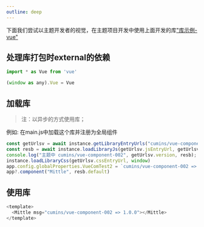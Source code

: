 ```yaml
---
outline: deep
---
```

下面我们尝试以主题开发者的视觉，在主题项目开发中使用上面开发的库["库示例-vue"](./library-vue)

## 处理库打包时external的依赖

```js
import * as Vue from 'vue'

(window as any).Vue = Vue
```

## 加载库

> 注：以异步的方式使用库；

例如: 在main.js中加载这个库并注册为全局组件

```js
const getUrlsv = await instance.getLibraryEntryUrls("cumins/vue-component-002", resourceNameOfApp)
const resb = await instance.loadLibraryJs(getUrlsv.jsEntryUrl, getUrlsv.metaJson, window)
console.log("主题中 cumins/vue-component-002", getUrlsv.version, resb);
instance.loadLibraryCss(getUrlsv.cssEntryUrl, window)
app.config.globalProperties.VueComTest2 = `cumins/vue-component-002 => ${getUrlsv.version}`
app?.component("Mittle", resb.default)
```

## 使用库

```js
<template>
  <Mittle msg="cumins/vue-component-002 => 1.0.0"></Mittle>
</template>
```
